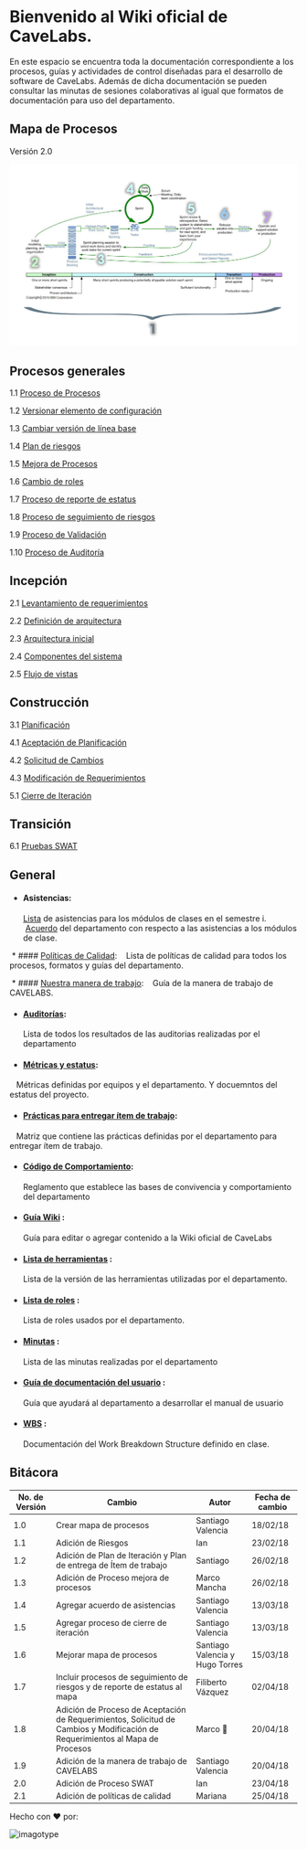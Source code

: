 # Bienvenido al Wiki oficial de CaveLabs.
En este espacio se encuentra toda la documentación correspondiente a los procesos, guías y actividades de control diseñadas para el desarrollo de software de CaveLabs. Además de dicha documentación se pueden consultar las minutas de sesiones colaborativas al igual que formatos de documentación para uso del departamento.

## Mapa de Procesos
Versión 2.0

![imagotype](https://github.com/CaveLabs-1/Wiki/blob/master/mapaProcesos.jpg)


## Procesos generales
 1.1 [Proceso de Procesos](https://github.com/CaveLabs-1/Wiki/blob/master/Procesos.md)
 
 1.2 [Versionar elemento de configuración](https://github.com/CaveLabs-1/Wiki/blob/master/Configuracion/Procesos/Proceso%20Versionar.md)
 
 1.3 [Cambiar versión de línea base](https://github.com/CaveLabs-1/Wiki/blob/master/Configuracion/Procesos/Proceso%20Cambios.md)
 
 1.4 [Plan de riesgos](https://github.com/CaveLabs-1/Wiki/blob/master/Riesgos/Procesos/Plan_de_Riesgos.md)
 
 1.5 [Mejora de Procesos](https://github.com/CaveLabs-1/Wiki/blob/master/Mejora%20Procesos.md)
 
 1.6 [Cambio de roles](https://github.com/CaveLabs-1/Wiki/blob/master/ProcesoRoles.md)
  
 1.7 [Proceso de reporte de estatus](https://github.com/CaveLabs-1/Wiki/blob/master/PMC/Proceso%20de%20Reporte%20de%20Estatus.md)

 1.8 [Proceso de seguimiento de riesgos](https://github.com/CaveLabs-1/Wiki/blob/master/Riesgos/Procesos/Proceso%20de%20Seguimiento%20de%20riesgos.md)
 
 1.9 [Proceso de Validación](https://github.com/CaveLabs-1/Wiki/blob/master/Validacion/Proceso%20de%20Validación.md)
 
 1.10 [Proceso de Auditoría](https://github.com/CaveLabs-1/Wiki/blob/master/procesoAuditorias.md)

## Incepción

 2.1 [Levantamiento de requerimientos](https://github.com/CaveLabs-1/Wiki/blob/master/Requerimientos/Procesos/Levantamiento%20de%20Requerimientos.md)
 
 2.2 [Definición de arquitectura](https://github.com/CaveLabs-1/Wiki/blob/master/Arquitectura/Procesos/Proceso%20para%20definir%20arquitectura%20general.md)
 
 2.3 [Arquitectura inicial](https://github.com/CaveLabs-1/Wiki/blob/master/Arquitectura/Procesos/Definici%C3%B3n%20de%20Arquitectura%20Inicial.md)
 
 2.4 [Componentes del sistema](https://github.com/CaveLabs-1/Wiki/blob/master/Arquitectura/Procesos/Definici%C3%B3n%20de%20Componentes%20del%20Sistema.md)
 
 2.5 [Flujo de vistas](https://github.com/CaveLabs-1/Wiki/blob/master/Arquitectura/Procesos/Definici%C3%B3n%20de%20Flujo%20de%20Vistas.md)


## Construcción

 3.1 [Planificación](https://github.com/CaveLabs-1/Wiki/blob/master/Planificacion/Procesos/Planificacion.md)
 
 4.1 [Aceptación de Planificación](https://github.com/CaveLabs-1/Wiki/blob/master/Requerimientos/Procesos/Aceptacion.md)
 
 4.2 [Solicitud de Cambios](https://github.com/CaveLabs-1/Wiki/blob/master/Requerimientos/Procesos/Cambios.md)
 
 4.3 [Modificación de Requerimientos](https://github.com/CaveLabs-1/Wiki/blob/master/Requerimientos/Procesos/Mantenimiento%20de%20Requerimientos.md)
 
 5.1 [Cierre de Iteración](https://github.com/CaveLabs-1/Wiki/blob/master/ProcesoCierreIteraci%C3%B3n.md)

## Transición

 6.1 [Pruebas SWAT](https://github.com/CaveLabs-1/Wiki/blob/master/SWAT/PruebasSWAT.md)
 
  ## General
  
  * #### Asistencias:
    [Lista](https://drive.google.com/open?id=1-PlNH_aFjIOZEFwT5u8G7qJLZWaiHsBdNgrNcYpM8NI) de asistencias para los módulos de clases en el semestre i. 
    [Acuerdo](https://github.com/CaveLabs-1/Wiki/blob/master/Acuerdo%20de%20asistencias.pdf) del departamento con respecto a las asistencias a los módulos de clase.
    
  * #### [Políticas de Calidad](https://github.com/CaveLabs-1/Wiki/blob/master/Calidad/Politicas%20Calidad.md):
    Lista de políticas de calidad para todos los procesos, formatos y guías del departamento.
    
  * #### [Nuestra manera de trabajo](https://github.com/CaveLabs-1/Wiki/blob/master/FormaDeTrabajo.pdf):
    Guía de la manera de trabajo de CAVELABS.
  * #### [Auditorías](https://github.com/CaveLabs-1/Wiki/blob/master/Auditorias.md):
    Lista de todos los resultados de las auditorias realizadas por el departamento
  * #### [Métricas y estatus](https://github.com/CaveLabs-1/Wiki/blob/master/MA/Metricas.md):
    Métricas definidas por equipos y el departamento. Y docuemntos del estatus del proyecto.
  * #### [Prácticas para entregar ítem de trabajo](https://docs.google.com/spreadsheets/u/1/d/1R8L9a-ujOteCezdlZ_pRg9uxfuB2eIKZjW0UA2jFAAA/edit?usp=sharing):
    Matriz que contiene las prácticas definidas por el departamento para entregar ítem de trabajo. 
  * #### [Código de Comportamiento](https://github.com/CaveLabs-1/Wiki/blob/master/C%C3%B3digo%20de%20Comportamiento.pdf):
    Reglamento que establece las bases de convivencia y comportamiento del departamento
  * #### [Guía Wiki](https://github.com/CaveLabs-1/Wiki/blob/master/Guia%20Wiki.md) :
    Guía para editar o agregar contenido a la Wiki oficial de CaveLabs
  * #### [Lista de herramientas](https://github.com/CaveLabs-1/Wiki/blob/master/Configuracion/Versiones%20Herramientas.md) :
    Lista de la versión de las herramientas utilizadas por el departamento.
  * #### [Lista de roles](https://github.com/CaveLabs-1/Wiki/blob/master/Configuracion/Version%20Roles.md) :
    Lista de roles usados por el departamento.
  * #### [Minutas](https://github.com/CaveLabs-1/Wiki/blob/master/Minutas.md) :
    Lista de las minutas realizadas por el departamento
  * #### [Guía de documentación del usuario](https://github.com/CaveLabs-1/Wiki/blob/master/Documentaci%C3%B3n%20del%20manual%20de%20usuario.pdf) :
    Guía que ayudará al departamento a desarrollar el manual de usuario
  * #### [WBS](https://github.com/CaveLabs-1/Wiki/blob/master/WBS.md) :
    Documentación del Work Breakdown Structure definido en clase.
    
## Bitácora
No. de Versión | Cambio | Autor | Fecha de cambio
------------|------|-------------|-----------
1.0 | Crear mapa de procesos| Santiago Valencia| 18/02/18
1.1 | Adición de Riesgos | Ian  | 23/02/18 
1.2 | Adición de Plan de Iteración y Plan de entrega de Ítem de trabajo | Santiago  | 26/02/18 
1.3 | Adición de Proceso mejora de procesos | Marco Mancha  | 26/02/18 
1.4 | Agregar acuerdo de asistencias | Santiago Valencia  | 13/03/18 
1.5 | Agregar proceso de cierre de iteración | Santiago Valencia  | 13/03/18 
1.6 | Mejorar mapa de procesos | Santiago Valencia y Hugo Torres  | 15/03/18 
1.7 | Incluir procesos de seguimiento de riesgos y de reporte de estatus al mapa | Filiberto Vázquez | 02/04/18 
1.8 | Adición de Proceso de Aceptación de Requerimientos, Solicitud de Cambios y Modificación de Requerimientos al Mapa de Procesos | Marco 🌙 | 20/04/18 
1.9 | Adición de la manera de trabajo de CAVELABS | Santiago Valencia | 20/04/18 
2.0 | Adición de Proceso SWAT | Ian | 23/04/18 
2.1 | Adición de políticas de calidad | Mariana|25/04/18

Hecho con ❤️ por:


![imagotype](https://i.imgur.com/YELoIPs.png)

